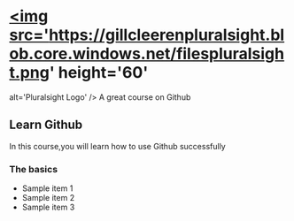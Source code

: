 # <a href='http://app.pluralsight.com'><img src='https://gillcleerenpluralsight.blob.core.windows.net/filespluralsight.png' height='60'
alt='Pluralsight Logo' /></a> A great course on Github

## Learn Github
In this course,you will learn how to use Github successfully

### The basics
- Sample item 1
- Sample item 2
- Sample item 3
